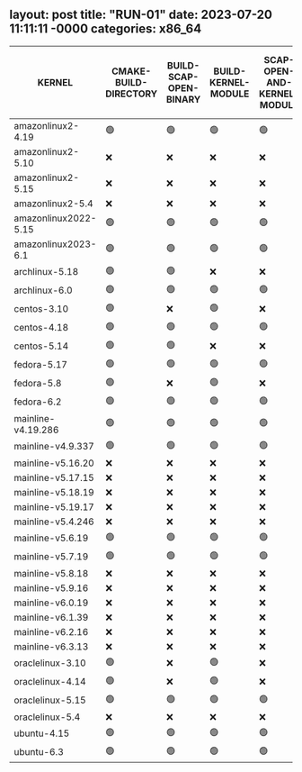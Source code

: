 layout: post
title: "RUN-01"
date: 2023-07-20 11:11:11 -0000
categories: x86\_64
---


|        KERNEL        | CMAKE-BUILD-DIRECTORY | BUILD-SCAP-OPEN-BINARY | BUILD-KERNEL-MODULE | SCAP-OPEN-AND-KERNEL-MODULE | BUILD-BPF-PROBE | SCAP-OPEN-AND-BPF-PROBE | SCAP-OPEN-AND-MODERN-PROBE |
|----------------------|-----------------------|------------------------|---------------------|-----------------------------|-----------------|-------------------------|----------------------------|
| amazonlinux2-4.19    | 🟢                    | 🟢                     | 🟢                  | 🟢                          | 🟢              | 🟢                      | 🟡                         |
| amazonlinux2-5.10    | ❌                    | ❌                     | ❌                  | ❌                          | ❌              | ❌                      | ❌                         |
| amazonlinux2-5.15    | ❌                    | ❌                     | ❌                  | ❌                          | ❌              | ❌                      | ❌                         |
| amazonlinux2-5.4     | ❌                    | ❌                     | ❌                  | ❌                          | ❌              | ❌                      | ❌                         |
| amazonlinux2022-5.15 | 🟢                    | 🟢                     | 🟢                  | 🟢                          | 🟢              | 🟢                      | 🟢                         |
| amazonlinux2023-6.1  | 🟢                    | 🟢                     | 🟢                  | 🟢                          | 🟢              | 🟢                      | 🟢                         |
| archlinux-5.18       | 🟢                    | 🟢                     | ❌                  | ❌                          | 🟢              | 🟢                      | 🟢                         |
| archlinux-6.0        | 🟢                    | 🟢                     | 🟢                  | 🟢                          | 🟢              | 🟢                      | 🟢                         |
| centos-3.10          | 🟢                    | ❌                     | 🟢                  | ❌                          | ❌              | ❌                      | 🟡                         |
| centos-4.18          | 🟢                    | 🟢                     | 🟢                  | 🟢                          | 🟢              | 🟢                      | 🟢                         |
| centos-5.14          | 🟢                    | 🟢                     | ❌                  | ❌                          | 🟢              | 🟢                      | 🟢                         |
| fedora-5.17          | 🟢                    | 🟢                     | 🟢                  | 🟢                          | 🟢              | 🟢                      | 🟢                         |
| fedora-5.8           | 🟢                    | ❌                     | 🟢                  | ❌                          | 🟢              | ❌                      | ❌                         |
| fedora-6.2           | 🟢                    | 🟢                     | 🟢                  | 🟢                          | 🟢              | 🟢                      | 🟢                         |
| mainline-v4.19.286   | 🟢                    | 🟢                     | 🟢                  | 🟢                          | 🟢              | 🟢                      | 🟡                         |
| mainline-v4.9.337    | 🟢                    | 🟢                     | 🟢                  | 🟢                          | ❌              | ❌                      | 🟡                         |
| mainline-v5.16.20    | ❌                    | ❌                     | ❌                  | ❌                          | ❌              | ❌                      | ❌                         |
| mainline-v5.17.15    | ❌                    | ❌                     | ❌                  | ❌                          | ❌              | ❌                      | ❌                         |
| mainline-v5.18.19    | ❌                    | ❌                     | ❌                  | ❌                          | ❌              | ❌                      | ❌                         |
| mainline-v5.19.17    | ❌                    | ❌                     | ❌                  | ❌                          | ❌              | ❌                      | ❌                         |
| mainline-v5.4.246    | ❌                    | ❌                     | ❌                  | ❌                          | ❌              | ❌                      | ❌                         |
| mainline-v5.6.19     | 🟢                    | 🟢                     | 🟢                  | 🟢                          | 🟢              | ❌                      | 🟡                         |
| mainline-v5.7.19     | 🟢                    | 🟢                     | 🟢                  | 🟢                          | 🟢              | ❌                      | 🟡                         |
| mainline-v5.8.18     | ❌                    | ❌                     | ❌                  | ❌                          | ❌              | ❌                      | ❌                         |
| mainline-v5.9.16     | ❌                    | ❌                     | ❌                  | ❌                          | ❌              | ❌                      | ❌                         |
| mainline-v6.0.19     | ❌                    | ❌                     | ❌                  | ❌                          | ❌              | ❌                      | ❌                         |
| mainline-v6.1.39     | ❌                    | ❌                     | ❌                  | ❌                          | ❌              | ❌                      | ❌                         |
| mainline-v6.2.16     | ❌                    | ❌                     | ❌                  | ❌                          | ❌              | ❌                      | ❌                         |
| mainline-v6.3.13     | ❌                    | ❌                     | ❌                  | ❌                          | ❌              | ❌                      | ❌                         |
| oraclelinux-3.10     | 🟢                    | ❌                     | 🟢                  | ❌                          | ❌              | ❌                      | 🟡                         |
| oraclelinux-4.14     | 🟢                    | ❌                     | 🟢                  | ❌                          | 🟢              | ❌                      | 🟡                         |
| oraclelinux-5.15     | 🟢                    | 🟢                     | 🟢                  | 🟢                          | 🟢              | 🟢                      | 🟢                         |
| oraclelinux-5.4      | ❌                    | ❌                     | ❌                  | ❌                          | ❌              | ❌                      | ❌                         |
| ubuntu-4.15          | 🟢                    | 🟢                     | 🟢                  | 🟢                          | 🟢              | 🟢                      | 🟡                         |
| ubuntu-6.3           | 🟢                    | 🟢                     | 🟢                  | 🟢                          | 🟢              | 🟢                      | 🟢                         |
